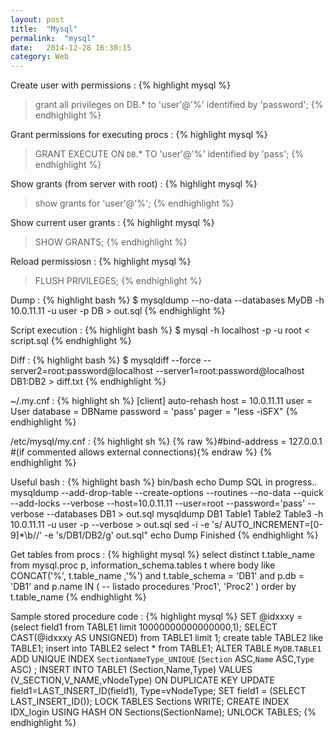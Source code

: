 ```yaml
---
layout: post
title:  "Mysql"
permalink:  "mysql"
date:   2014-12-28 16:30:15
category: Web
---
```

Create user with permissions
: {% highlight mysql %}
> grant all privileges on DB.* to 'user'@'%' identified by 'password';
{% endhighlight %}

Grant permissions for executing procs
: {% highlight mysql %}
> GRANT EXECUTE ON `DB`.* TO 'user'@'%' identified by 'pass';
{% endhighlight %}

Show grants (from server with root)
: {% highlight mysql %}
> show grants for 'user'@'%';
{% endhighlight %}

Show current user grants
: {% highlight mysql %}
> SHOW GRANTS;
{% endhighlight %}

Reload permissiosn
: {% highlight mysql %}
> FLUSH PRIVILEGES;
{% endhighlight %}

Dump
: {% highlight bash %}
$ mysqldump --no-data --databases MyDB -h 10.0.11.11 -u user -p DB > out.sql
{% endhighlight %}

Script execution
: {% highlight bash %}
$ mysql -h localhost -p -u root < script.sql
{% endhighlight %}

Diff
: {% highlight bash %}
$ mysqldiff --force --server2=root:password@localhost --server1=root:password@localhost DB1:DB2 > diff.txt
{% endhighlight %}

~/.my.cnf
: {% highlight sh %}
[client]
auto-rehash
host = 10.0.11.11
user = User
database = DBName
password = 'pass'
pager = "less -iSFX"
{% endhighlight %}

/etc/mysql/my.cnf
: {% highlight sh %}
{% raw %}#bind-address = 127.0.0.1 #(if commented allows external connections){% endraw %}
{% endhighlight %}

Useful bash
: {% highlight bash %}
bin/bash
echo Dump SQL in progress..
mysqldump --add-drop-table --create-options --routines --no-data --quick --add-locks --verbose --host=10.0.11.11
--user=root --password='pass' --verbose --databases DB1 > out.sql
mysqldump DB1 Table1 Table2 Table3 -h 10.0.11.11 -u user -p --verbose > out.sql
sed -i -e 's/ AUTO_INCREMENT=[0-9]*\b//' -e 's/DB1/DB2/g' out.sql"
echo Dump Finished
{% endhighlight %}

Get tables from procs
: {% highlight mysql %}
select 
    distinct t.table_name
from 
    mysql.proc p, 
    information_schema.tables t 
where 
    body like CONCAT('%', t.table_name ,'%') and
    t.table_schema = 'DB1' and
    p.db = 'DB1' and
    p.name IN
(
-- listado procedures
'Proc1',
'Proc2'
)
order by t.table_name
{% endhighlight %}

Sample stored procedure code
: {% highlight mysql %}
SET @idxxxy = (select field1 from TABLE1 limit 10000000000000000,1);
SELECT CAST(@idxxxy AS UNSIGNED) from TABLE1 limit 1;
create table TABLE2 like TABLE1;
insert into TABLE2 select * from TABLE1;
ALTER TABLE `MyDB`.`TABLE1` ADD UNIQUE INDEX `SectionNameType_UNIQUE` (`Section` ASC,`Name` ASC,`Type` ASC) ; 
INSERT INTO TABLE1 (Section,Name,Type) VALUES (V_SECTION,V_NAME,vNodeType)
    ON DUPLICATE KEY UPDATE field1=LAST_INSERT_ID(field1), Type=vNodeType;
    SET field1 = (SELECT LAST_INSERT_ID());
LOCK TABLES Sections WRITE;
CREATE INDEX IDX_login USING HASH ON Sections(SectionName);
UNLOCK TABLES;
{% endhighlight %}

